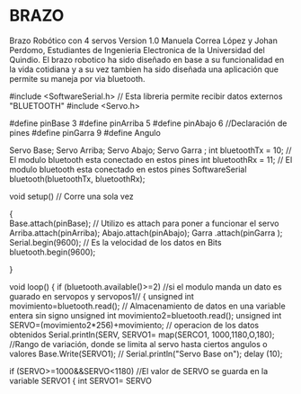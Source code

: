# BRAZO
Brazo Robótico con 4 servos
Version 1.0
Manuela Correa López y Johan Perdomo, Estudiantes de Ingenieria Electronica de la Universidad del Quindio. 
El brazo robotico ha sido diseñado en base a su funcionalidad en la vida cotidiana y a su vez tambien ha sido 
diseñada una aplicación que permite su maneja por via bluetooth.

#include <SoftwareSerial.h>     // Esta libreria permite recibir datos externos "BLUETOOTH"
#include <Servo.h>

#define pinBase 3
#define pinArriba 5
#define pinAbajo 6        //Declaración de pines 
#define pinGarra 9
#define Angulo 

Servo Base;
Servo Arriba;
Servo Abajo;
Servo Garra ;
int bluetoothTx = 10; // El modulo bluetooth esta conectado en estos pines
int bluetoothRx = 11; // El modulo bluetooth esta conectado en estos pines
SoftwareSerial bluetooth(bluetoothTx, bluetoothRx);


void setup()                  // Corre una sola vez         

{      
Base.attach(pinBase);         // Utilizo es attach para poner a funcionar el servo
Arriba.attach(pinArriba);
Abajo.attach(pinAbajo);
Garra .attach(pinGarra );
Serial.begin(9600);           // Es la velocidad de los datos en Bits 
bluetooth.begin(9600);

}

void loop()
{
  if (bluetooth.available()>=2)        //si el modulo manda un dato es guarado en servopos y servopos1//
  {
  unsigned  int movimiento=bluetooth.read();   // Almacenamiento de datos en una variable entera sin signo
  unsigned int movimiento2=bluetooth.read();
  unsigned int SERVO=(movimiento2*256)+movimiento; // operacion de los datos obtenidos
  Serial.println(SERV,
  SERVO1= map(SERCO1, 1000,1180,O,180);    //Rango  de variación, donde se limita al servo hasta ciertos angulos o valores
  Base.Write(SERVO1);                                        // 
  Serial.println("Servo Base on");
  delay (10);
  
  if (SERVO>=1000&&SERVO<1180)   //El valor de SERVO se guarda en la variable SERVO1
  {
    int SERVO1= SERVO
  

